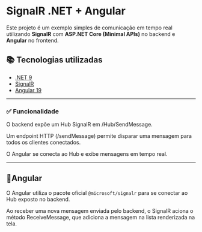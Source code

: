 # SignalR .NET + Angular 

Este projeto é um exemplo simples de comunicação em tempo real utilizando **SignalR** com **ASP.NET Core (Minimal APIs)** no backend e **Angular** no frontend.

## 📚 Tecnologias utilizadas

- [.NET 9](https://learn.microsoft.com/aspnet/core)
- [SignalR](https://learn.microsoft.com/aspnet/core/signalr)
- [Angular 19](https://angular.io/)

---

### ✅ Funcionalidade
O backend expõe um Hub SignalR em /Hub/SendMessage.

Um endpoint HTTP (/sendMessage) permite disparar uma mensagem para todos os clientes conectados.

O Angular se conecta ao Hub e exibe mensagens em tempo real.

---

## 🔔Angular

O Angular utiliza o pacote oficial `@microsoft/signalr` para se conectar ao Hub exposto no backend.

Ao receber uma nova mensagem enviada pelo backend, o SignalR aciona o método ReceiveMessage, que adiciona a mensagem na lista renderizada na tela.

